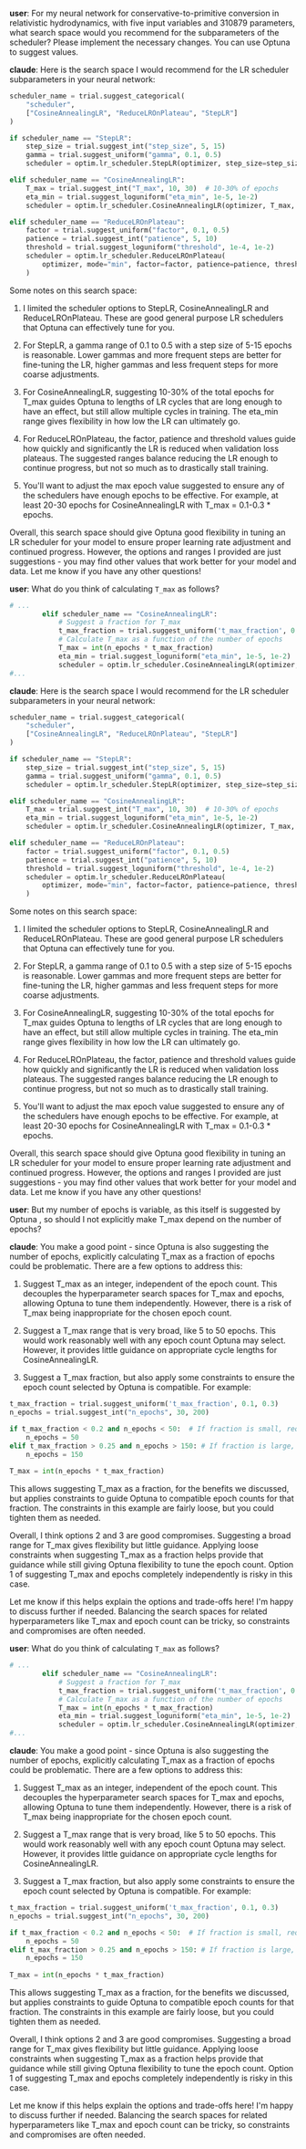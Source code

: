 **user**: For my neural network for conservative-to-primitive conversion in relativistic hydrodynamics, with five input variables and 310879 parameters, what search space would you recommend for the subparameters of the scheduler? Please implement the necessary changes. You can use Optuna to suggest values.

**claude**:  Here is the search space I would recommend for the LR scheduler subparameters in your neural network:

```python
scheduler_name = trial.suggest_categorical(
    "scheduler",
    ["CosineAnnealingLR", "ReduceLROnPlateau", "StepLR"] 
)

if scheduler_name == "StepLR":
    step_size = trial.suggest_int("step_size", 5, 15)
    gamma = trial.suggest_uniform("gamma", 0.1, 0.5)
    scheduler = optim.lr_scheduler.StepLR(optimizer, step_size=step_size, gamma=gamma)

elif scheduler_name == "CosineAnnealingLR":
    T_max = trial.suggest_int("T_max", 10, 30)  # 10-30% of epochs
    eta_min = trial.suggest_loguniform("eta_min", 1e-5, 1e-2)
    scheduler = optim.lr_scheduler.CosineAnnealingLR(optimizer, T_max, eta_min) 

elif scheduler_name == "ReduceLROnPlateau":
    factor = trial.suggest_uniform("factor", 0.1, 0.5) 
    patience = trial.suggest_int("patience", 5, 10)  
    threshold = trial.suggest_loguniform("threshold", 1e-4, 1e-2) 
    scheduler = optim.lr_scheduler.ReduceLROnPlateau(
        optimizer, mode="min", factor=factor, patience=patience, threshold=threshold
    ) 
```

Some notes on this search space:

1. I limited the scheduler options to StepLR, CosineAnnealingLR and ReduceLROnPlateau. These are good general purpose LR schedulers that Optuna can effectively tune for you.

2. For StepLR, a gamma range of 0.1 to 0.5 with a step size of 5-15 epochs is reasonable. Lower gammas and more frequent steps are better for fine-tuning the LR, higher gammas and less frequent steps for more coarse adjustments. 

3. For CosineAnnealingLR, suggesting 10-30% of the total epochs for T_max guides Optuna to lengths of LR cycles that are long enough to have an effect, but still allow multiple cycles in training. The eta_min range gives flexibility in how low the LR can ultimately go. 

4. For ReduceLROnPlateau, the factor, patience and threshold values guide how quickly and significantly the LR is reduced when validation loss plateaus. The suggested ranges balance reducing the LR enough to continue progress, but not so much as to drastically stall training.

5. You'll want to adjust the max epoch value suggested to ensure any of the schedulers have enough epochs to be effective. For example, at least 20-30 epochs for CosineAnnealingLR with T_max = 0.1-0.3 * epochs.

Overall, this search space should give Optuna good flexibility in tuning an LR scheduler for your model to ensure proper learning rate adjustment and continued progress. However, the options and ranges I provided are just suggestions - you may find other values that work better for your model and data. Let me know if you have any other questions!

**user**: What do you think of calculating `T_max` as follows? 
```python
# ...
        elif scheduler_name == "CosineAnnealingLR":
            # Suggest a fraction for T_max
            t_max_fraction = trial.suggest_uniform('t_max_fraction', 0.1, 0.3)
            # Calculate T_max as a function of the number of epochs
            T_max = int(n_epochs * t_max_fraction)
            eta_min = trial.suggest_loguniform("eta_min", 1e-5, 1e-2)
            scheduler = optim.lr_scheduler.CosineAnnealingLR(optimizer, T_max=T_max, eta_min=eta_min)
#...
```

**claude**:  Here is the search space I would recommend for the LR scheduler subparameters in your neural network:

```python
scheduler_name = trial.suggest_categorical(
    "scheduler",
    ["CosineAnnealingLR", "ReduceLROnPlateau", "StepLR"] 
)

if scheduler_name == "StepLR":
    step_size = trial.suggest_int("step_size", 5, 15)
    gamma = trial.suggest_uniform("gamma", 0.1, 0.5)
    scheduler = optim.lr_scheduler.StepLR(optimizer, step_size=step_size, gamma=gamma)

elif scheduler_name == "CosineAnnealingLR":
    T_max = trial.suggest_int("T_max", 10, 30)  # 10-30% of epochs
    eta_min = trial.suggest_loguniform("eta_min", 1e-5, 1e-2)
    scheduler = optim.lr_scheduler.CosineAnnealingLR(optimizer, T_max, eta_min) 

elif scheduler_name == "ReduceLROnPlateau":
    factor = trial.suggest_uniform("factor", 0.1, 0.5) 
    patience = trial.suggest_int("patience", 5, 10)  
    threshold = trial.suggest_loguniform("threshold", 1e-4, 1e-2) 
    scheduler = optim.lr_scheduler.ReduceLROnPlateau(
        optimizer, mode="min", factor=factor, patience=patience, threshold=threshold
    ) 
```

Some notes on this search space:

1. I limited the scheduler options to StepLR, CosineAnnealingLR and ReduceLROnPlateau. These are good general purpose LR schedulers that Optuna can effectively tune for you.

2. For StepLR, a gamma range of 0.1 to 0.5 with a step size of 5-15 epochs is reasonable. Lower gammas and more frequent steps are better for fine-tuning the LR, higher gammas and less frequent steps for more coarse adjustments. 

3. For CosineAnnealingLR, suggesting 10-30% of the total epochs for T_max guides Optuna to lengths of LR cycles that are long enough to have an effect, but still allow multiple cycles in training. The eta_min range gives flexibility in how low the LR can ultimately go. 

4. For ReduceLROnPlateau, the factor, patience and threshold values guide how quickly and significantly the LR is reduced when validation loss plateaus. The suggested ranges balance reducing the LR enough to continue progress, but not so much as to drastically stall training.

5. You'll want to adjust the max epoch value suggested to ensure any of the schedulers have enough epochs to be effective. For example, at least 20-30 epochs for CosineAnnealingLR with T_max = 0.1-0.3 * epochs.

Overall, this search space should give Optuna good flexibility in tuning an LR scheduler for your model to ensure proper learning rate adjustment and continued progress. However, the options and ranges I provided are just suggestions - you may find other values that work better for your model and data. Let me know if you have any other questions!

**user**: But my number of epochs is variable, as this itself is suggested by Optuna , so should I not explicitly make T_max depend on the number of epochs? 

**claude**:  You make a good point - since Optuna is also suggesting the number of epochs, explicitly calculating T_max as a fraction of epochs could be problematic. There are a few options to address this:

1. Suggest T_max as an integer, independent of the epoch count. This decouples the hyperparameter search spaces for T_max and epochs, allowing Optuna to tune them independently. However, there is a risk of T_max being inappropriate for the chosen epoch count. 

2. Suggest a T_max range that is very broad, like 5 to 50 epochs. This would work reasonably well with any epoch count Optuna may select. However, it provides little guidance on appropriate cycle lengths for CosineAnnealingLR.

3. Suggest a T_max fraction, but also apply some constraints to ensure the epoch count selected by Optuna is compatible. For example:

```python
t_max_fraction = trial.suggest_uniform('t_max_fraction', 0.1, 0.3) 
n_epochs = trial.suggest_int("n_epochs", 30, 200) 

if t_max_fraction < 0.2 and n_epochs < 50:  # If fraction is small, require more epochs
    n_epochs = 50 
elif t_max_fraction > 0.25 and n_epochs > 150: # If fraction is large, limit epoch count
    n_epochs = 150
    
T_max = int(n_epochs * t_max_fraction)
```

This allows suggesting T_max as a fraction, for the benefits we discussed, but applies constraints to guide Optuna to compatible epoch counts for that fraction. The constraints in this example are fairly loose, but you could tighten them as needed.

Overall, I think options 2 and 3 are good compromises. Suggesting a broad range for T_max gives flexibility but little guidance. Applying loose constraints when suggesting T_max as a fraction helps provide that guidance while still giving Optuna flexibility to tune the epoch count. Option 1 of suggesting T_max and epochs completely independently is risky in this case.

Let me know if this helps explain the options and trade-offs here! I'm happy to discuss further if needed. Balancing the search spaces for related hyperparameters like T_max and epoch count can be tricky, so constraints and compromises are often needed.

**user**: What do you think of calculating `T_max` as follows? 
```python
# ...
        elif scheduler_name == "CosineAnnealingLR":
            # Suggest a fraction for T_max
            t_max_fraction = trial.suggest_uniform('t_max_fraction', 0.1, 0.3)
            # Calculate T_max as a function of the number of epochs
            T_max = int(n_epochs * t_max_fraction)
            eta_min = trial.suggest_loguniform("eta_min", 1e-5, 1e-2)
            scheduler = optim.lr_scheduler.CosineAnnealingLR(optimizer, T_max=T_max, eta_min=eta_min)
#...
```

**claude**:  You make a good point - since Optuna is also suggesting the number of epochs, explicitly calculating T_max as a fraction of epochs could be problematic. There are a few options to address this:

1. Suggest T_max as an integer, independent of the epoch count. This decouples the hyperparameter search spaces for T_max and epochs, allowing Optuna to tune them independently. However, there is a risk of T_max being inappropriate for the chosen epoch count. 

2. Suggest a T_max range that is very broad, like 5 to 50 epochs. This would work reasonably well with any epoch count Optuna may select. However, it provides little guidance on appropriate cycle lengths for CosineAnnealingLR.

3. Suggest a T_max fraction, but also apply some constraints to ensure the epoch count selected by Optuna is compatible. For example:

```python
t_max_fraction = trial.suggest_uniform('t_max_fraction', 0.1, 0.3) 
n_epochs = trial.suggest_int("n_epochs", 30, 200) 

if t_max_fraction < 0.2 and n_epochs < 50:  # If fraction is small, require more epochs
    n_epochs = 50 
elif t_max_fraction > 0.25 and n_epochs > 150: # If fraction is large, limit epoch count
    n_epochs = 150
    
T_max = int(n_epochs * t_max_fraction)
```

This allows suggesting T_max as a fraction, for the benefits we discussed, but applies constraints to guide Optuna to compatible epoch counts for that fraction. The constraints in this example are fairly loose, but you could tighten them as needed.

Overall, I think options 2 and 3 are good compromises. Suggesting a broad range for T_max gives flexibility but little guidance. Applying loose constraints when suggesting T_max as a fraction helps provide that guidance while still giving Optuna flexibility to tune the epoch count. Option 1 of suggesting T_max and epochs completely independently is risky in this case.

Let me know if this helps explain the options and trade-offs here! I'm happy to discuss further if needed. Balancing the search spaces for related hyperparameters like T_max and epoch count can be tricky, so constraints and compromises are often needed.